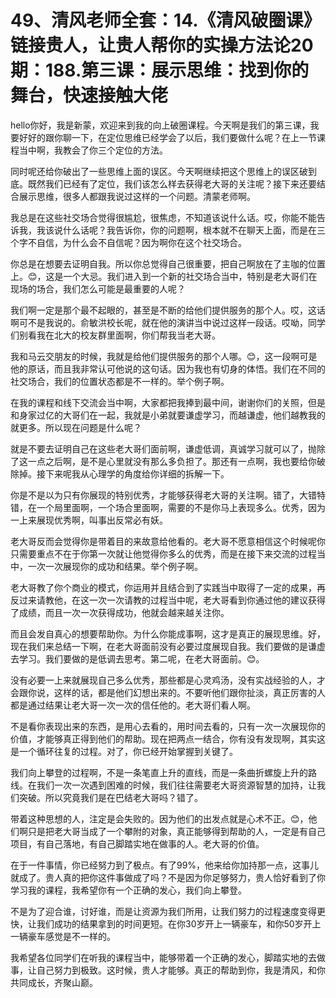 # 49、清风老师全套：14.《清风破圈课》链接贵人，让贵人帮你的实操方法论20期：188.第三课：展示思维：找到你的舞台，快速接触大佬

hello你好，我是新蒙，欢迎来到我的向上破圈课程。今天啊是我们的第三课，我要好好的跟你聊一下，在定位思维已经学会了以后，我们要做什么呢？在上一节课程当中啊，我教会了你三个定位的方法。

同时呢还给你破出了一些思维上面的误区。今天啊继续把这个思维上的误区破到底。既然我们已经有了定位，我们该怎么样去获得老大哥的关注呢？接下来还要结合展示思维，很多人都跟我说过这样的一个问题。清蒙老师啊。

我总是在这些社交场合觉得很尴尬，很焦虑，不知道该说什么话。哎，你能不能告诉我，我该说什么话呢？我告诉你，你的问题啊，根本就不在聊天上面，而是在三个字不自信，为什么会不自信呢？因为啊你在这个社交场合。

你总是在想要去证明自我。所以你总觉得自己很重要，把自己啊放在了主咖的位置上。😊，这是一个大忌。我们进入到一个新的社交场合当中，特别是老大哥们在现场的场合，我们怎么可能是最重要的人呢？

我们啊一定是那个最不起眼的，甚至是不断的给他们提供服务的那个人。哎，这话啊可不是我说的。俞敏洪校长呢，就在他的演讲当中说过这样一段话。哎呦，同学们别看我在北大的校友群里面啊，你们帮我当老大哥。

我和马云交朋友的时候，我就是给他们提供服务的那个人哪。😊，这一段啊可是他的原话，而且我非常认可他说的这句话。因为我也有切身的体悟。我们在不同的社交场合，我们的位置状态都是不一样的。举个例子啊。

在我的课程和线下交流会当中啊，大家都把我捧到最中间，谢谢你们的关照，但是和身家过亿的大哥们在一起，我就是小弟就要谦虚学习，而越谦虚，他们越教我的就更多。所以现在问题是什么呢？

就是不要去证明自己在这些老大哥们面前啊，谦虚低调，真诚学习就可以了，抛除了这一点之后啊，是不是心里就没有那么多负担了。那还有一点啊，我也要给你破除掉。接下来呢我从心理学的角度给你详细的拆解一下。

你是不是以为只有你展现的特别优秀，才能够获得老大哥的关注啊。错了，大错特错，在一个局里面啊，一个场合里面啊，需要的不是你马上表现多么。优秀，因为一上来展现优秀啊，叫事出反常必有妖。

老大哥反而会觉得你是带着目的来故意给他看的。老大哥不愿意相信这个时候呢你只需要重点不在于你第一次就让他觉得你多么的优秀，而是在接下来交流的过程当中，一次一次展现你的成功和结果。举个例子啊。

老大哥教了你个商业的模式，你运用并且结合到了实践当中取得了一定的成果，再反过来请教他，在这一次一次请教的过程当中呢，老大哥看到你通过他的建议获得了成绩，而且一次一次获得成功，他就会越来越关注你。

而且会发自真心的想要帮助你。为什么你能成事啊，这才是真正的展现思维。好，现在我们来总结一下啊，在老大哥面前没有必要过度展现自我。我们要做的是谦虚去学习。我们要做的是低调去思考。第二呢，在老大哥面前。😊。

没有必要一上来就展现自己多么优秀，那些都是心灵鸡汤，没有实战经验的人，才会跟你说，这样的话，都是他们幻想出来的。不要听他们跟你扯淡，真正厉害的人都是通过结果让老大哥一次一次的信任他的。老大哥们看人啊。

不是看你表现出来的东西，是用心去看的，用时间去看的，只有一次一次展现你的价值，才能够真正得到他们的帮助。现在把两点一结合，你有没有发现啊，其实这是一个循环往复的过程。对了，你已经开始掌握到关键了。

我们向上攀登的过程啊，不是一条笔直上升的直线，而是一条曲折螺旋上升的路线。在我们一次一次遇到困难的时候，我们往往需要老大哥资源智慧的加持，让我们突破。所以究竟我们是在巴结老大哥吗？错了。

带着这种思想的人，注定是会失败的。因为他们的出发点就是心术不正。😊，他们啊只是把老大哥当成了一个攀附的对象，真正能够得到帮助的人，一定是有自己项目，有自己落地，有自己脚踏实地在做事的人。老大哥的价值。

在于一件事情，你已经努力到了极点。有了99%，他来给你加持那一点，这事儿就成了。贵人真的把你这件事做成了吗？不是因为你足够努力，贵人恰好看到了你学习我的课程，我希望你有一个正确的发心，我们向上攀登。

不是为了迎合谁，讨好谁，而是让资源为我们所用，让我们努力的过程速度变得更快，让我们成功的结果拿到的时间更短。在你30岁开上一辆豪车，和你50岁开上一辆豪车感觉是不一样的。

我希望各位同学们在听我的课程当中，能够带着一个正确的发心，脚踏实地的去做事，让自己努力到极致。这时候，贵人才能够。真正的帮助到你，我是清风，和你共同成长，齐聚山巅。

